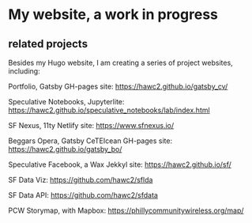 # My website, a work in progress

## related projects

Besides my Hugo website, I am creating a series of project websites, including:

Portfolio, Gatsby GH-pages site: https://hawc2.github.io/gatsby_cv/

Speculative Notebooks, Jupyterlite: https://hawc2.github.io/speculative_notebooks/lab/index.html

SF Nexus, 11ty Netlify site: https://www.sfnexus.io/

Beggars Opera, Gatsby CeTEIcean GH-pages site: https://hawc2.github.io/gatsby_bo/

Speculative Facebook, a Wax Jekkyl site: https://hawc2.github.io/sf/

SF Data Viz: https://github.com/hawc2/sflda

SF Data API: https://github.com/hawc2/sfdata

PCW Storymap, with Mapbox: https://phillycommunitywireless.org/map/
